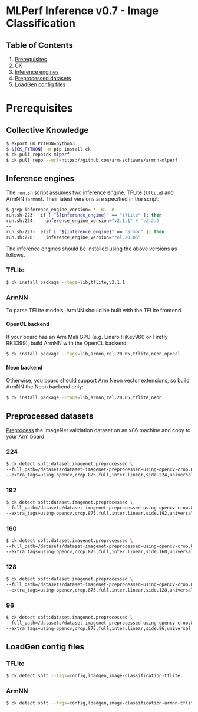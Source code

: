 # MLPerf Inference v0.7 - Image Classification

## Table of Contents

1. [Prerequisites](#prereqs)
  1. [CK](#ck)
  1. [Inference engines](#inference_engines)
  1. [Preprocessed datasets](#preprocessed_datasets)
  1. [LoadGen config files](#loadgen_configs)

<a name="prereqs"></a>
# Prerequisites

<a name="ck"></a>
## Collective Knowledge

```bash
$ export CK_PYTHON=python3
$ ${CK_PYTHON} -m pip install ck
$ ck pull repo:ck-mlperf
$ ck pull repo --url=https://github.com/arm-software/armnn-mlperf
```

<a name="inference_engines"></a>
## Inference engines

The `run.sh` script assumes two inference engine: TFLite (`tflite`) and ArmNN (`armnn`).
Their latest versions are specified in the script:

```bash
$ grep inference_engine_version= * -B1 -n
run.sh-223-  if [ "${inference_engine}" == "tflite" ]; then
run.sh:224:    inference_engine_version="v2.1.1" # "v2.2.0
--
run.sh-227-  elif [ "${inference_engine}" == "armnn" ]; then
run.sh:228:    inference_engine_version="rel.20.05"
```

The inference engines should be installed using the above versions as follows.

### TFLite

```bash
$ ck install package --tags=lib,tflite,v2.1.1
```

### ArmNN

To parse TFLite models, ArmNN should be built with the TFLite frontend.

#### OpenCL backend
If your board has an Arm Mali GPU (e.g. Linaro HiKey960 or Firefly RK3399),
build ArmNN with the OpenCL backend:
```bash
$ ck install package --tags=lib,armnn,rel.20.05,tflite,neon,opencl
```

#### Neon backend
Otherwise, you board should support Arm Neon vector extensions,
so build ArmNN the Neon backend only:
```bash
$ ck install package --tags=lib,armnn,rel.20.05,tflite,neon
```

<a name="preprocessed_datasets"></a>
## Preprocessed datasets

[Preprocess](https://github.com/ARM-software/armnn-mlperf#preprocess-on-an-x86-machine-and-detect-on-an-arm-dev-board) the ImageNet validation dataset on an x86 machine and copy to your Arm board.

### 224
```bash
$ ck detect soft:dataset.imagenet.preprocessed \
--full_path=/datasets/dataset-imagenet-preprocessed-using-opencv-crop.875-full-inter.linear-side.224/ILSVRC2012_val_00000001.rgb8 \
--extra_tags=using-opencv,crop.875,full,inter.linear,side.224,universal
```

### 192
```bash
$ ck detect soft:dataset.imagenet.preprocessed \
--full_path=/datasets/dataset-imagenet-preprocessed-using-opencv-crop.875-full-inter.linear-side.192/ILSVRC2012_val_00000001.rgb8 \
--extra_tags=using-opencv,crop.875,full,inter.linear,side.192,universal
```

### 160
```bash
$ ck detect soft:dataset.imagenet.preprocessed \
--full_path=/datasets/dataset-imagenet-preprocessed-using-opencv-crop.875-full-inter.linear-side.160/ILSVRC2012_val_00000001.rgb8 \
--extra_tags=using-opencv,crop.875,full,inter.linear,side.160,universal
```

### 128
```bash
$ ck detect soft:dataset.imagenet.preprocessed \
--full_path=/datasets/dataset-imagenet-preprocessed-using-opencv-crop.875-full-inter.linear-side.128/ILSVRC2012_val_00000001.rgb8 \
--extra_tags=using-opencv,crop.875,full,inter.linear,side.128,universal
```

### 96
```bash
$ ck detect soft:dataset.imagenet.preprocessed \
--full_path=/datasets/dataset-imagenet-preprocessed-using-opencv-crop.875-full-inter.linear-side.96/ILSVRC2012_val_00000001.rgb8 \
--extra_tags=using-opencv,crop.875,full,inter.linear,side.96,universal
```

<a name="loadgen_config"></a>
## LoadGen config files

### TFLite

```bash
$ ck detect soft --tags=config,loadgen,image-classification-tflite
```

### ArmNN

```bash
$ ck detect soft --tags=config,loadgen,image-classification-armnn-tflite
```
